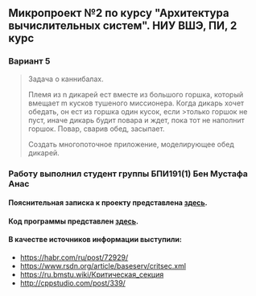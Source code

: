 ## Микропроект №2 по курсу "Архитектура вычислительных систем". НИУ ВШЭ, ПИ, 2 курс
### Вариант 5
> Задача о каннибалах. 
>
>Племя из n дикарей ест вместе из большого горшка, который вмещает m кусков тушеного миссионера. Когда дикарь хочет обедать, он ест из горшка один кусок, если >только горшок не пуст, иначе дикарь будит повара и ждет, пока тот не наполнит горшок. Повар, сварив обед, засыпает. 
>
>Создать многопоточное приложение, моделирующее обед дикарей. 
>
### Работу выполнил студент группы БПИ191(1) Бен Мустафа Анаc
#### Пояснительная записка к проекту представлена [здесь](Materials/БенМустафа_ПЗ_проект2.pdf).
#### Код программы представлен [здесь](Code/main.cpp).
#### В качестве источников информации выступили:
<!--ts-->
  * https://habr.com/ru/post/72929/ <br />
  * https://www.rsdn.org/article/baseserv/critsec.xml <br />
  * https://ru.bmstu.wiki/Критическая_секция <br />
  * http://cppstudio.com/post/339/ <br />
<!--te-->
